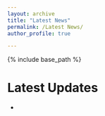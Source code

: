 ```yaml
---
layout: archive
title: "Latest News"
permalink: /Latest News/
author_profile: true

---
```


 {% include base_path %}

Latest Updates
======

* 


